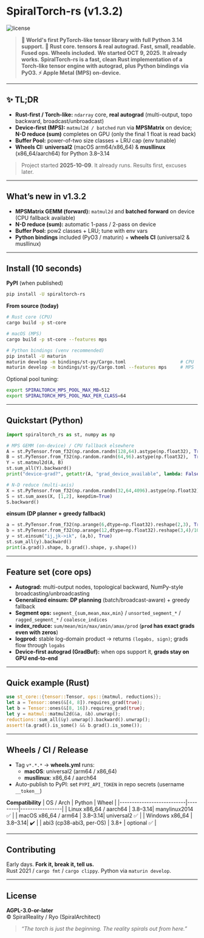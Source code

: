 # SpiralTorch-rs (v1.3.2)
![license](https://img.shields.io/badge/license-AGPL--3.0--or--later-blue.svg)

> **🚨 World's first PyTorch-like tensor library with full Python 3.14 support.**
> **🧠 Rust core. tensors & real autograd. Fast, small, readable. Fused ops. Wheels included.**
> **We started OCT 9, 2025. It already works.**
> **SpiralTorch-rs is a fast, clean Rust implementation of a Torch-like tensor engine with autograd, plus Python bindings via PyO3. ⚡ Apple Metal (MPS) on-device.**  


---

## ✨ TL;DR

- **Rust-first / Torch-like:** `ndarray` core, **real autograd** (multi-output, topo backward, broadcast/unbroadcast)
- **Device-first (MPS):** `matmul2d / batched` run via **MPSMatrix** on device;  
  **N-D reduce (sum)** completes on GPU (only the final 1 float is read back)
- **Buffer Pool:** power-of-two size classes + LRU cap (env tunable)
- **Wheels CI:** **universal2** (macOS arm64/x86_64) & **musllinux** (x86_64/aarch64) for Python 3.8–3.14

> Project started **2025-10-09**. It already runs. Results first, excuses later.

---

## What’s new in **v1.3.2**

- **MPSMatrix GEMM (forward):** `matmul2d` and **batched forward** on device (CPU fallback available)
- **N-D reduce (sum):** automatic 1-pass / 2-pass on device
- **Buffer Pool:** pow2 classes + LRU; tune with env vars
- **Python bindings** included (PyO3 / maturin) + **wheels CI** (universal2 & musllinux)

---

## Install (10 seconds)

**PyPI** (when published)
```bash
pip install -U spiraltorch-rs
```

**From source (today)**
```bash
# Rust core (CPU)
cargo build -p st-core

# macOS (MPS)
cargo build -p st-core --features mps

# Python bindings (venv recommended)
pip install -U maturin
maturin develop -m bindings/st-py/Cargo.toml                    # CPU
maturin develop -m bindings/st-py/Cargo.toml --features mps     # MPS
```

Optional pool tuning:
```bash
export SPIRALTORCH_MPS_POOL_MAX_MB=512
export SPIRALTORCH_MPS_POOL_MAX_PER_CLASS=64
```

---

## Quickstart (Python)

```python
import spiraltorch_rs as st, numpy as np

# MPS GEMM (on-device) / CPU fallback elsewhere
A = st.PyTensor.from_f32(np.random.randn(128,64).astype(np.float32), True).to("mps")
B = st.PyTensor.from_f32(np.random.randn(64,96).astype(np.float32),  True).to("mps")
Y = st.matmul2d(A, B)
st.sum_all(Y).backward()
print("device-grad?", getattr(A, "grad_device_available", lambda: False)())

# N-D reduce (multi-axis)
X = st.PyTensor.from_f32(np.random.randn(32,64,4096).astype(np.float32), True).to("mps")
S = st.sum_axes(X, [1,2], keepdim=True)
S.backward()
```

**einsum (DP planner + greedy fallback)**
```python
a = st.PyTensor.from_f32(np.arange(6,dtype=np.float32).reshape(2,3), True)
b = st.PyTensor.from_f32(np.arange(12,dtype=np.float32).reshape(3,4)/10, True)
y = st.einsum("ij,jk->ik", (a,b), True)
st.sum_all(y).backward()
print(a.grad().shape, b.grad().shape, y.shape())
```

---

## Feature set (core ops)

- **Autograd:** multi-output nodes, topological backward, NumPy-style broadcasting/unbroadcasting  
- **Generalized einsum:** **DP planning** (batch/broadcast-aware) + greedy fallback  
- **Segment ops:** `segment_{sum,mean,max,min}` / `unsorted_segment_*` / `ragged_segment_*` / `coalesce_indices`  
- **index_reduce:** `sum/mean/min/max/amin/amax/prod` (**`prod` has exact grads even with zeros**)  
- **logprod:** stable log-domain product → returns `(logabs, sign)`; grads flow through `logabs`  
- **Device-first autograd (GradBuf):** when ops support it, **grads stay on GPU end-to-end**

---

## Quick example (Rust)

```rust
use st_core::{tensor::Tensor, ops::{matmul, reductions}};
let a = Tensor::ones(&[4, 8]).requires_grad(true);
let b = Tensor::ones(&[8, 16]).requires_grad(true);
let y = matmul::matmul2d(&a, &b).unwrap();
reductions::sum_all(&y).unwrap().backward().unwrap();
assert!(a.grad().is_some() && b.grad().is_some());
```

---

## Wheels / CI / Release

- Tag `v*.*.*` → **wheels.yml** runs:
  - **macOS**: universal2 (arm64 / x86_64)
  - **musllinux**: x86_64 / aarch64
- Auto-publish to PyPI: set `PYPI_API_TOKEN` in repo secrets (username `__token__`)

**Compatibility**
| OS / Arch                 | Python  | Wheel           |
|---------------------------|---------|-----------------|
| Linux x86_64 / aarch64    | 3.8–3.14| manylinux2014 ✅ |
| macOS x86_64 / arm64      | 3.8–3.14| universal2 ✅    |
| Windows x86_64            | 3.8–3.14| ✔️              |
| abi3 (cp38-abi3, per-OS)  | 3.8+    | optional ✅      |

---

## Contributing

Early days. **Fork it, break it, tell us.**  
Rust 2021 / `cargo fmt` / `cargo clippy`. Python via `maturin develop`.

---

## License

**AGPL-3.0-or-later**  
© SpiralReality / Ryo (SpiralArchitect)

> *“The torch is just the beginning. The reality spirals out from here.”*
